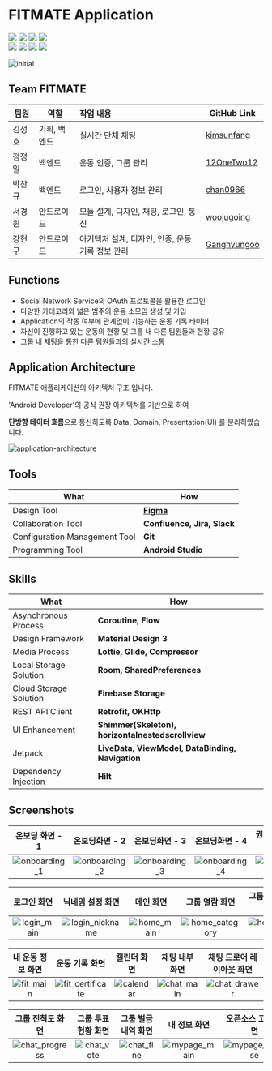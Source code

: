 # FITMATE Application

<div>
	<img src="https://img.shields.io/badge/Android Studio-3DDC84?style=for-the-badge&logo=Android Studio&logoColor=white" />
  <img src="https://img.shields.io/badge/Kotlin-7F52FF?style=for-the-badge&logo=Kotlin&logoColor=white" />
  <img src="https://img.shields.io/badge/Material%20Design-757575?style=for-the-badge&logo=Material%20Design&logoColor=white" />
  <img src="https://img.shields.io/badge/Firebase%20Storage-FFCA28?style=for-the-badge&logo=Firebase&logoColor=white" />
  </div>


<div>
  <img src="https://img.shields.io/badge/Hilt-836FFF?style=for-the-badge" />
  <img src="https://img.shields.io/badge/Coroutine-211951?style=for-the-badge" />
	<img src="https://img.shields.io/badge/Flow-F0F3FF?style=for-the-badge" />
  <img src="https://img.shields.io/badge/Retrofit-15F5BA?style=for-the-badge" />
  </div>


![initial](https://github.com/user-attachments/assets/7cf2735a-8144-4693-a908-ea4980afc0f9)



## Team FITMATE

| 팀원   | 역할         | 작업 내용                                       | GitHub Link                                   |
| ------ | ------------ | :---------------------------------------------- | --------------------------------------------- |
| 김성호 | 기획, 백엔드 | 실시간 단체 채팅                                | [kimsunfang](https://github.com/kimsunfang)   |
| 정정일 | 백엔드       | 운동 인증, 그룹 관리                            | [12OneTwo12](https://github.com/12OneTwo12)   |
| 박찬규 | 백엔드       | 로그인, 사용자 정보 관리                        | [chan0966](https://github.com/chan0966)       |
| 서경원 | 안드로이드   | 모듈 설계, 디자인, 채팅, 로그인, 통신           | [woojugoing](https://github.com/woojugoing)   |
| 강현구 | 안드로이드   | 아키텍처 설계, 디자인, 인증, 운동기록 정보 관리 | [Ganghyungoo](https://github.com/Ganghyungoo) |



## Functions

- Social Network Service의 OAuth 프로토콜을 활용한 로그인
- 다양한 카테고리와 넓은 범주의 운동 소모임 생성 및 가입
- Application의 작동 여부에 관계없이 기능하는 운동 기록 타이머
- 자신이 진행하고 있는 운동의 현황 및 그룹 내 다른 팀원들과 현황 공유
- 그룹 내 채팅을 통한 다른 팀원들과의 실시간 소통



## Application Architecture

FITMATE 애플리케이션의 아키텍처 구조 입니다.

'Android Developer'의 공식 권장 아키텍쳐를 기반으로 하여 

**단방향 데이터 흐름**으로 통신하도록 Data, Domain, Presentation(UI) 를 분리하였습니다.

![application-architecture](https://firebasestorage.googleapis.com/v0/b/fitmate-e2b03.appspot.com/o/fitmate_images%2Fandroid_architectrue.png?alt=media&token=ea0b9e12-4f52-4439-beec-b3947dfced75)



## Tools

| What                          | How                                                          |
| ----------------------------- | ------------------------------------------------------------ |
| Design Tool                   | [**Figma**](https://www.figma.com/file/iqkGWZ0tqTRbDtKQw3sntf/UI-Design?type=design&node-id=0%3A1&mode=design&t=YjfriBHUPmIPBgeW-1) |
| Collaboration Tool            | **Confluence, Jira, Slack**                                  |
| Configuration Management Tool | **Git**                                                      |
| Programming Tool              | **Android Studio**                                           |



## Skills

| What                   | How                                               |
| ---------------------- | ------------------------------------------------- |
| Asynchronous Process   | **Coroutine, Flow**                               |
| Design Framework       | **Material Design 3**                             |
| Media Process          | **Lottie, Glide, Compressor**                     |
| Local Storage Solution | **Room,  SharedPreferences**                      |
| Cloud Storage Solution | **Firebase Storage**                              |
| REST API Client        | **Retrofit, OKHttp**                              |
| UI Enhancement         | **Shimmer(Skeleton), horizontalnestedscrollview** |
| Jetpack                | **LiveData, ViewModel, DataBinding, Navigation**  |
| Dependency Injection   | **Hilt**                                          |


## Screenshots

|                       온보딩 화면 - 1                        |                        온보딩화면 - 2                        |                        온보딩화면 - 3                        |                        온보딩화면 - 4                        |                        권한 요구 화면                        |
| :----------------------------------------------------------: | :----------------------------------------------------------: | :----------------------------------------------------------: | :----------------------------------------------------------: | :----------------------------------------------------------: |
| ![onboarding_1](https://github.com/user-attachments/assets/2bfd73b7-674c-4aa0-a79c-cfcb4b72b9ee) | ![onboarding_2](https://github.com/user-attachments/assets/a30e9d73-5e51-455a-8a22-58a36c5b9ebd) | ![onboarding_3](https://github.com/user-attachments/assets/b9572e45-5956-4acd-b14d-171c5d66d53c) | ![onboarding_4](https://github.com/user-attachments/assets/2c0db90a-90f8-4873-9160-9ee274267160) | ![permission](https://github.com/user-attachments/assets/4a157222-71a5-466e-a436-b7da0c26d27a) |

|                         로그인 화면                          |                       닉네임 설정 화면                       |                          메인 화면                           |                        그룹 열람 화면                        |                      그룹 상세정보 화면                      |
| :----------------------------------------------------------: | :----------------------------------------------------------: | :----------------------------------------------------------: | :----------------------------------------------------------: | :----------------------------------------------------------: |
| ![login_main](https://github.com/user-attachments/assets/aaf005da-8dc1-4002-b158-6c9e0acc085c) | ![login_nickname](https://firebasestorage.googleapis.com/v0/b/fitmate-e2b03.appspot.com/o/fitmate_images%2Flogin_nickname.png?alt=media&token=a536cd3d-a4aa-4bba-9263-ec8cf49e6b70) | ![home_main](https://github.com/user-attachments/assets/90353596-4052-4724-8d93-2ec4b7346a7e) | ![home_category](https://github.com/user-attachments/assets/6d706bc1-57f7-4e79-a010-b2c7e9bb84ed) | ![home_group](https://github.com/user-attachments/assets/2d39fa4e-e72f-4fc9-a6fd-ae189735b33b) |

|                      내 운동 정보 화면                       |                        운동 기록 화면                        |                        캘린더 화면                       |                        채팅 내부 화면                        |                  채팅 드로어 레이아웃 화면                   |
| :----------------------------------------------------------: | :----------------------------------------------------------: | :----------------------------------------------------------: | :----------------------------------------------------------: | :----------------------------------------------------------: |
| ![fit_main](https://github.com/user-attachments/assets/5d343128-7f4c-45ab-a060-a6192c1a8cd5) | ![fit_certificate](https://github.com/user-attachments/assets/8e5bb696-e8b2-4bb9-833b-ff5ad2489eb8) | ![calendar](https://github.com/user-attachments/assets/12ba8fb9-7d84-43f1-b156-adf2981e7d81) | ![chat_main](https://github.com/user-attachments/assets/b66b3409-8dff-4f6b-a503-4121ca3f4f06) | ![chat_drawer](https://github.com/user-attachments/assets/84a53c4f-765c-4205-954f-cd239a3e9fc4) |

|                       그룹 진척도 화면                       |                     그룹 투표 현황 화면                      |                     그룹 벌금 내역 화면                      |                         내 정보 화면                         |                      오픈소스 고지 화면                      |
| :----------------------------------------------------------: | :----------------------------------------------------------: | :----------------------------------------------------------: | :----------------------------------------------------------: | :----------------------------------------------------------: |
| ![chat_progress](https://github.com/user-attachments/assets/69a91ff7-2c78-4829-98fb-15a08eedd727) | ![chat_vote](https://github.com/user-attachments/assets/5c7a133a-3d58-4f0a-bbe7-83282fe509f3) | ![chat_fine](https://github.com/user-attachments/assets/4900e472-7380-442a-a309-337c83c21aa6) | ![mypage_main](https://github.com/user-attachments/assets/217b7093-886f-42ef-a5c5-94ba4304f87c) | ![mypage_license](https://firebasestorage.googleapis.com/v0/b/fitmate-e2b03.appspot.com/o/fitmate_images%2Fmypage_license.png?alt=media&token=c229444c-fdfc-4ae9-9ce6-e2d48c13b6c6) |
